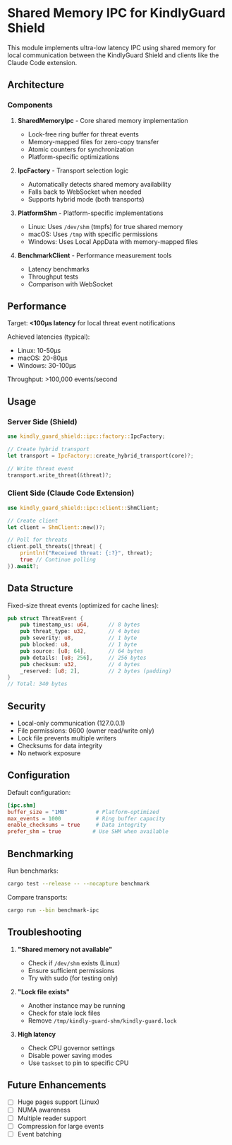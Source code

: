 # Shared Memory IPC for KindlyGuard Shield

This module implements ultra-low latency IPC using shared memory for local communication between the KindlyGuard Shield and clients like the Claude Code extension.

## Architecture

### Components

1. **SharedMemoryIpc** - Core shared memory implementation
   - Lock-free ring buffer for threat events
   - Memory-mapped files for zero-copy transfer
   - Atomic counters for synchronization
   - Platform-specific optimizations

2. **IpcFactory** - Transport selection logic
   - Automatically detects shared memory availability
   - Falls back to WebSocket when needed
   - Supports hybrid mode (both transports)

3. **PlatformShm** - Platform-specific implementations
   - Linux: Uses `/dev/shm` (tmpfs) for true shared memory
   - macOS: Uses `/tmp` with specific permissions
   - Windows: Uses Local AppData with memory-mapped files

4. **BenchmarkClient** - Performance measurement tools
   - Latency benchmarks
   - Throughput tests
   - Comparison with WebSocket

## Performance

Target: **<100μs latency** for local threat event notifications

Achieved latencies (typical):
- Linux: 10-50μs
- macOS: 20-80μs  
- Windows: 30-100μs

Throughput: >100,000 events/second

## Usage

### Server Side (Shield)

```rust
use kindly_guard_shield::ipc::factory::IpcFactory;

// Create hybrid transport
let transport = IpcFactory::create_hybrid_transport(core)?;

// Write threat event
transport.write_threat(&threat)?;
```

### Client Side (Claude Code Extension)

```rust
use kindly_guard_shield::ipc::client::ShmClient;

// Create client
let client = ShmClient::new()?;

// Poll for threats
client.poll_threats(|threat| {
    println!("Received threat: {:?}", threat);
    true // Continue polling
}).await?;
```

## Data Structure

Fixed-size threat events (optimized for cache lines):

```rust
pub struct ThreatEvent {
    pub timestamp_us: u64,      // 8 bytes
    pub threat_type: u32,       // 4 bytes
    pub severity: u8,           // 1 byte
    pub blocked: u8,            // 1 byte
    pub source: [u8; 64],       // 64 bytes
    pub details: [u8; 256],     // 256 bytes
    pub checksum: u32,          // 4 bytes
    _reserved: [u8; 2],         // 2 bytes (padding)
}
// Total: 340 bytes
```

## Security

- Local-only communication (127.0.0.1)
- File permissions: 0600 (owner read/write only)
- Lock file prevents multiple writers
- Checksums for data integrity
- No network exposure

## Configuration

Default configuration:
```toml
[ipc.shm]
buffer_size = "1MB"         # Platform-optimized
max_events = 1000           # Ring buffer capacity
enable_checksums = true     # Data integrity
prefer_shm = true          # Use SHM when available
```

## Benchmarking

Run benchmarks:
```bash
cargo test --release -- --nocapture benchmark
```

Compare transports:
```bash
cargo run --bin benchmark-ipc
```

## Troubleshooting

1. **"Shared memory not available"**
   - Check if `/dev/shm` exists (Linux)
   - Ensure sufficient permissions
   - Try with sudo (for testing only)

2. **"Lock file exists"**
   - Another instance may be running
   - Check for stale lock files
   - Remove `/tmp/kindly-guard-shm/kindly-guard.lock`

3. **High latency**
   - Check CPU governor settings
   - Disable power saving modes
   - Use `taskset` to pin to specific CPU

## Future Enhancements

- [ ] Huge pages support (Linux)
- [ ] NUMA awareness
- [ ] Multiple reader support
- [ ] Compression for large events
- [ ] Event batching